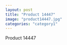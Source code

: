 ```yaml
---
layout: post
title: "Product 14447"
image: "product14447.jpg"
categories: "category1"
---
```

Product 14447
